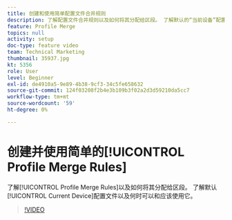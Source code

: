 ```yaml
---
title: 创建和使用简单配置文件合并规则
description: 了解配置文件合并规则以及如何将其分配给区段。 了解默认的“当前设备”配置文件以及何时可以/应该使用它。
feature: Profile Merge
topics: null
activity: setup
doc-type: feature video
team: Technical Marketing
thumbnail: 35937.jpg
kt: 5356
role: User
level: Beginner
exl-id: de4910a5-9e89-4b38-9cf3-34c5fe658632
source-git-commit: 124f03208f2b4e3b109b3f02a2d3d59210da5cc7
workflow-type: tm+mt
source-wordcount: '59'
ht-degree: 0%

---
```


# 创建并使用简单的[!UICONTROL Profile Merge Rules]

了解[!UICONTROL Profile Merge Rules]以及如何将其分配给区段。 了解默认[!UICONTROL Current Device]配置文件以及何时可以和应该使用它。

>[!VIDEO](https://video.tv.adobe.com/v/40018/?quality=12&learn=on&captions=chi_hans)
